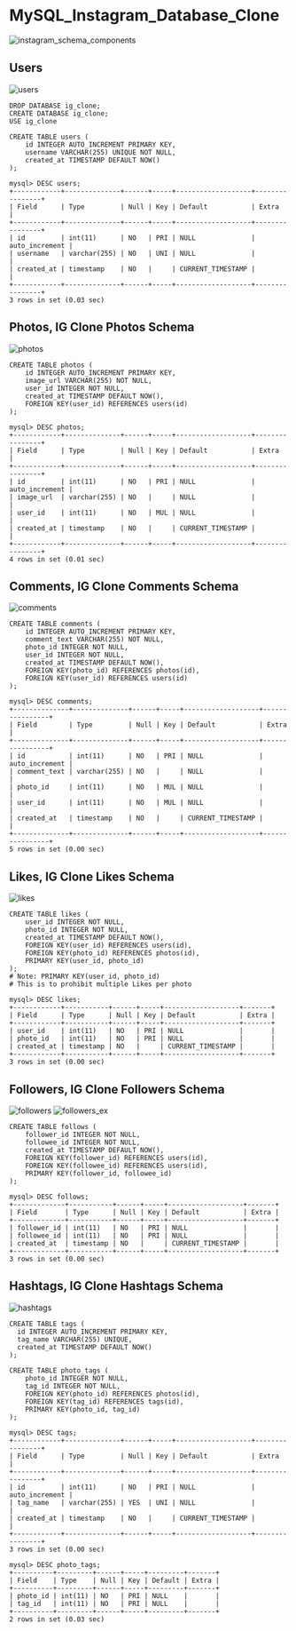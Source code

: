 # MySQL_Instagram_Database_Clone
![instagram_schema_components](https://github.com/NoriKaneshige/MySQL_Instagram_Database_Clone/blob/master/instagram_schema_components.png)
## Users
![users](https://github.com/NoriKaneshige/MySQL_Instagram_Database_Clone/blob/master/users.png)
```
DROP DATABASE ig_clone;
CREATE DATABASE ig_clone;
USE ig_clone

CREATE TABLE users (
    id INTEGER AUTO_INCREMENT PRIMARY KEY,
    username VARCHAR(255) UNIQUE NOT NULL,
    created_at TIMESTAMP DEFAULT NOW()
);

mysql> DESC users;
+------------+--------------+------+-----+-------------------+----------------+
| Field      | Type         | Null | Key | Default           | Extra          |
+------------+--------------+------+-----+-------------------+----------------+
| id         | int(11)      | NO   | PRI | NULL              | auto_increment |
| username   | varchar(255) | NO   | UNI | NULL              |                |
| created_at | timestamp    | NO   |     | CURRENT_TIMESTAMP |                |
+------------+--------------+------+-----+-------------------+----------------+
3 rows in set (0.03 sec)
```

## Photos, IG Clone Photos Schema
![photos](https://github.com/NoriKaneshige/MySQL_Instagram_Database_Clone/blob/master/photos.png)
```
CREATE TABLE photos (
    id INTEGER AUTO_INCREMENT PRIMARY KEY,
    image_url VARCHAR(255) NOT NULL,
    user_id INTEGER NOT NULL,
    created_at TIMESTAMP DEFAULT NOW(),
    FOREIGN KEY(user_id) REFERENCES users(id)
);

mysql> DESC photos;
+------------+--------------+------+-----+-------------------+----------------+
| Field      | Type         | Null | Key | Default           | Extra          |
+------------+--------------+------+-----+-------------------+----------------+
| id         | int(11)      | NO   | PRI | NULL              | auto_increment |
| image_url  | varchar(255) | NO   |     | NULL              |                |
| user_id    | int(11)      | NO   | MUL | NULL              |                |
| created_at | timestamp    | NO   |     | CURRENT_TIMESTAMP |                |
+------------+--------------+------+-----+-------------------+----------------+
4 rows in set (0.01 sec)
```
## Comments, IG Clone Comments Schema
![comments](https://github.com/NoriKaneshige/MySQL_Instagram_Database_Clone/blob/master/comments.png)
```
CREATE TABLE comments (
    id INTEGER AUTO_INCREMENT PRIMARY KEY,
    comment_text VARCHAR(255) NOT NULL,
    photo_id INTEGER NOT NULL,
    user_id INTEGER NOT NULL,
    created_at TIMESTAMP DEFAULT NOW(),
    FOREIGN KEY(photo_id) REFERENCES photos(id),
    FOREIGN KEY(user_id) REFERENCES users(id)
);

mysql> DESC comments;
+--------------+--------------+------+-----+-------------------+----------------+
| Field        | Type         | Null | Key | Default           | Extra          |
+--------------+--------------+------+-----+-------------------+----------------+
| id           | int(11)      | NO   | PRI | NULL              | auto_increment |
| comment_text | varchar(255) | NO   |     | NULL              |                |
| photo_id     | int(11)      | NO   | MUL | NULL              |                |
| user_id      | int(11)      | NO   | MUL | NULL              |                |
| created_at   | timestamp    | NO   |     | CURRENT_TIMESTAMP |                |
+--------------+--------------+------+-----+-------------------+----------------+
5 rows in set (0.00 sec)
```
## Likes, IG Clone Likes Schema
![likes](https://github.com/NoriKaneshige/MySQL_Instagram_Database_Clone/blob/master/likes.png)
```
CREATE TABLE likes (
    user_id INTEGER NOT NULL,
    photo_id INTEGER NOT NULL,
    created_at TIMESTAMP DEFAULT NOW(),
    FOREIGN KEY(user_id) REFERENCES users(id),
    FOREIGN KEY(photo_id) REFERENCES photos(id),
    PRIMARY KEY(user_id, photo_id)
);
# Note: PRIMARY KEY(user_id, photo_id)
# This is to prohibit multiple Likes per photo

mysql> DESC likes;
+------------+-----------+------+-----+-------------------+-------+
| Field      | Type      | Null | Key | Default           | Extra |
+------------+-----------+------+-----+-------------------+-------+
| user_id    | int(11)   | NO   | PRI | NULL              |       |
| photo_id   | int(11)   | NO   | PRI | NULL              |       |
| created_at | timestamp | NO   |     | CURRENT_TIMESTAMP |       |
+------------+-----------+------+-----+-------------------+-------+
3 rows in set (0.00 sec)
```
## Followers, IG Clone Followers Schema
![followers](https://github.com/NoriKaneshige/MySQL_Instagram_Database_Clone/blob/master/followers.png)
![followers_ex](https://github.com/NoriKaneshige/MySQL_Instagram_Database_Clone/blob/master/followers_ex.png)
```
CREATE TABLE follows (
    follower_id INTEGER NOT NULL,
    followee_id INTEGER NOT NULL,
    created_at TIMESTAMP DEFAULT NOW(),
    FOREIGN KEY(follower_id) REFERENCES users(id),
    FOREIGN KEY(followee_id) REFERENCES users(id),
    PRIMARY KEY(follower_id, followee_id)
);

mysql> DESC follows;
+-------------+-----------+------+-----+-------------------+-------+
| Field       | Type      | Null | Key | Default           | Extra |
+-------------+-----------+------+-----+-------------------+-------+
| follower_id | int(11)   | NO   | PRI | NULL              |       |
| followee_id | int(11)   | NO   | PRI | NULL              |       |
| created_at  | timestamp | NO   |     | CURRENT_TIMESTAMP |       |
+-------------+-----------+------+-----+-------------------+-------+
3 rows in set (0.00 sec)
```
## Hashtags, IG Clone Hashtags Schema
![hashtags](https://github.com/NoriKaneshige/MySQL_Instagram_Database_Clone/blob/master/hashtags.png)
```
CREATE TABLE tags (
  id INTEGER AUTO_INCREMENT PRIMARY KEY,
  tag_name VARCHAR(255) UNIQUE,
  created_at TIMESTAMP DEFAULT NOW()
);

CREATE TABLE photo_tags (
    photo_id INTEGER NOT NULL,
    tag_id INTEGER NOT NULL,
    FOREIGN KEY(photo_id) REFERENCES photos(id),
    FOREIGN KEY(tag_id) REFERENCES tags(id),
    PRIMARY KEY(photo_id, tag_id)
);

mysql> DESC tags;
+------------+--------------+------+-----+-------------------+----------------+
| Field      | Type         | Null | Key | Default           | Extra          |
+------------+--------------+------+-----+-------------------+----------------+
| id         | int(11)      | NO   | PRI | NULL              | auto_increment |
| tag_name   | varchar(255) | YES  | UNI | NULL              |                |
| created_at | timestamp    | NO   |     | CURRENT_TIMESTAMP |                |
+------------+--------------+------+-----+-------------------+----------------+
3 rows in set (0.00 sec)

mysql> DESC photo_tags;
+----------+---------+------+-----+---------+-------+
| Field    | Type    | Null | Key | Default | Extra |
+----------+---------+------+-----+---------+-------+
| photo_id | int(11) | NO   | PRI | NULL    |       |
| tag_id   | int(11) | NO   | PRI | NULL    |       |
+----------+---------+------+-----+---------+-------+
2 rows in set (0.03 sec)
```


